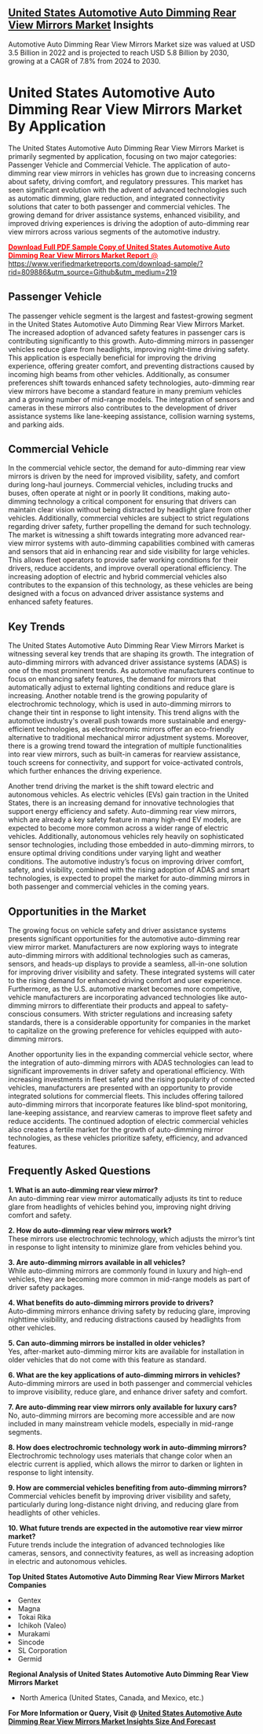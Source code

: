 <h2><a href="https://www.verifiedmarketreports.com/download-sample/?rid=809886&amp;utm_source=Github&amp;utm_medium=219" target="_blank">United States Automotive Auto Dimming Rear View Mirrors Market</a> Insights</h2><p>Automotive Auto Dimming Rear View Mirrors Market size was valued at USD 3.5 Billion in 2022 and is projected to reach USD 5.8 Billion by 2030, growing at a CAGR of 7.8% from 2024 to 2030.</p><p><div> <h1>United States Automotive Auto Dimming Rear View Mirrors Market By Application</h1> <p>The United States Automotive Auto Dimming Rear View Mirrors Market is primarily segmented by application, focusing on two major categories: Passenger Vehicle and Commercial Vehicle. The application of auto-dimming rear view mirrors in vehicles has grown due to increasing concerns about safety, driving comfort, and regulatory pressures. This market has seen significant evolution with the advent of advanced technologies such as automatic dimming, glare reduction, and integrated connectivity solutions that cater to both passenger and commercial vehicles. The growing demand for driver assistance systems, enhanced visibility, and improved driving experiences is driving the adoption of auto-dimming rear view mirrors across various segments of the automotive industry.</p> <p><a href="#"><p><span class=""><span style="color: #ff0000;"><strong>Download Full PDF Sample Copy of United States Automotive Auto Dimming Rear View Mirrors Market Report</strong> @ </span><a href="https://www.verifiedmarketreports.com/download-sample/?rid=809886&amp;utm_source=Github&amp;utm_medium=219" target="_blank">https://www.verifiedmarketreports.com/download-sample/?rid=809886&amp;utm_source=Github&amp;utm_medium=219</a></span></p></a></p> <h2>Passenger Vehicle</h2> <p>The passenger vehicle segment is the largest and fastest-growing segment in the United States Automotive Auto Dimming Rear View Mirrors Market. The increased adoption of advanced safety features in passenger cars is contributing significantly to this growth. Auto-dimming mirrors in passenger vehicles reduce glare from headlights, improving night-time driving safety. This application is especially beneficial for improving the driving experience, offering greater comfort, and preventing distractions caused by incoming high beams from other vehicles. Additionally, as consumer preferences shift towards enhanced safety technologies, auto-dimming rear view mirrors have become a standard feature in many premium vehicles and a growing number of mid-range models. The integration of sensors and cameras in these mirrors also contributes to the development of driver assistance systems like lane-keeping assistance, collision warning systems, and parking aids.</p> <h2>Commercial Vehicle</h2> <p>In the commercial vehicle sector, the demand for auto-dimming rear view mirrors is driven by the need for improved visibility, safety, and comfort during long-haul journeys. Commercial vehicles, including trucks and buses, often operate at night or in poorly lit conditions, making auto-dimming technology a critical component for ensuring that drivers can maintain clear vision without being distracted by headlight glare from other vehicles. Additionally, commercial vehicles are subject to strict regulations regarding driver safety, further propelling the demand for such technology. The market is witnessing a shift towards integrating more advanced rear-view mirror systems with auto-dimming capabilities combined with cameras and sensors that aid in enhancing rear and side visibility for large vehicles. This allows fleet operators to provide safer working conditions for their drivers, reduce accidents, and improve overall operational efficiency. The increasing adoption of electric and hybrid commercial vehicles also contributes to the expansion of this technology, as these vehicles are being designed with a focus on advanced driver assistance systems and enhanced safety features.</p> <h2>Key Trends</h2> <p>The United States Automotive Auto Dimming Rear View Mirrors Market is witnessing several key trends that are shaping its growth. The integration of auto-dimming mirrors with advanced driver assistance systems (ADAS) is one of the most prominent trends. As automotive manufacturers continue to focus on enhancing safety features, the demand for mirrors that automatically adjust to external lighting conditions and reduce glare is increasing. Another notable trend is the growing popularity of electrochromic technology, which is used in auto-dimming mirrors to change their tint in response to light intensity. This trend aligns with the automotive industry's overall push towards more sustainable and energy-efficient technologies, as electrochromic mirrors offer an eco-friendly alternative to traditional mechanical mirror adjustment systems. Moreover, there is a growing trend toward the integration of multiple functionalities into rear view mirrors, such as built-in cameras for rearview assistance, touch screens for connectivity, and support for voice-activated controls, which further enhances the driving experience.</p> <p>Another trend driving the market is the shift toward electric and autonomous vehicles. As electric vehicles (EVs) gain traction in the United States, there is an increasing demand for innovative technologies that support energy efficiency and safety. Auto-dimming rear view mirrors, which are already a key safety feature in many high-end EV models, are expected to become more common across a wider range of electric vehicles. Additionally, autonomous vehicles rely heavily on sophisticated sensor technologies, including those embedded in auto-dimming mirrors, to ensure optimal driving conditions under varying light and weather conditions. The automotive industry’s focus on improving driver comfort, safety, and visibility, combined with the rising adoption of ADAS and smart technologies, is expected to propel the market for auto-dimming mirrors in both passenger and commercial vehicles in the coming years.</p> <h2>Opportunities in the Market</h2> <p>The growing focus on vehicle safety and driver assistance systems presents significant opportunities for the automotive auto-dimming rear view mirror market. Manufacturers are now exploring ways to integrate auto-dimming mirrors with additional technologies such as cameras, sensors, and heads-up displays to provide a seamless, all-in-one solution for improving driver visibility and safety. These integrated systems will cater to the rising demand for enhanced driving comfort and user experience. Furthermore, as the U.S. automotive market becomes more competitive, vehicle manufacturers are incorporating advanced technologies like auto-dimming mirrors to differentiate their products and appeal to safety-conscious consumers. With stricter regulations and increasing safety standards, there is a considerable opportunity for companies in the market to capitalize on the growing preference for vehicles equipped with auto-dimming mirrors.</p> <p>Another opportunity lies in the expanding commercial vehicle sector, where the integration of auto-dimming mirrors with ADAS technologies can lead to significant improvements in driver safety and operational efficiency. With increasing investments in fleet safety and the rising popularity of connected vehicles, manufacturers are presented with an opportunity to provide integrated solutions for commercial fleets. This includes offering tailored auto-dimming mirrors that incorporate features like blind-spot monitoring, lane-keeping assistance, and rearview cameras to improve fleet safety and reduce accidents. The continued adoption of electric commercial vehicles also creates a fertile market for the growth of auto-dimming mirror technologies, as these vehicles prioritize safety, efficiency, and advanced features.</p> <h2>Frequently Asked Questions</h2> <p><strong>1. What is an auto-dimming rear view mirror?</strong><br> An auto-dimming rear view mirror automatically adjusts its tint to reduce glare from headlights of vehicles behind you, improving night driving comfort and safety.</p> <p><strong>2. How do auto-dimming rear view mirrors work?</strong><br> These mirrors use electrochromic technology, which adjusts the mirror’s tint in response to light intensity to minimize glare from vehicles behind you.</p> <p><strong>3. Are auto-dimming mirrors available in all vehicles?</strong><br> While auto-dimming mirrors are commonly found in luxury and high-end vehicles, they are becoming more common in mid-range models as part of driver safety packages.</p> <p><strong>4. What benefits do auto-dimming mirrors provide to drivers?</strong><br> Auto-dimming mirrors enhance driving safety by reducing glare, improving nighttime visibility, and reducing distractions caused by headlights from other vehicles.</p> <p><strong>5. Can auto-dimming mirrors be installed in older vehicles?</strong><br> Yes, after-market auto-dimming mirror kits are available for installation in older vehicles that do not come with this feature as standard.</p> <p><strong>6. What are the key applications of auto-dimming mirrors in vehicles?</strong><br> Auto-dimming mirrors are used in both passenger and commercial vehicles to improve visibility, reduce glare, and enhance driver safety and comfort.</p> <p><strong>7. Are auto-dimming rear view mirrors only available for luxury cars?</strong><br> No, auto-dimming mirrors are becoming more accessible and are now included in many mainstream vehicle models, especially in mid-range segments.</p> <p><strong>8. How does electrochromic technology work in auto-dimming mirrors?</strong><br> Electrochromic technology uses materials that change color when an electric current is applied, which allows the mirror to darken or lighten in response to light intensity.</p> <p><strong>9. How are commercial vehicles benefiting from auto-dimming mirrors?</strong><br> Commercial vehicles benefit by improving driver visibility and safety, particularly during long-distance night driving, and reducing glare from headlights of other vehicles.</p> <p><strong>10. What future trends are expected in the automotive rear view mirror market?</strong><br> Future trends include the integration of advanced technologies like cameras, sensors, and connectivity features, as well as increasing adoption in electric and autonomous vehicles.</p> </div></p><p><strong>Top United States Automotive Auto Dimming Rear View Mirrors Market Companies</strong></p><div data-test-id=""><p><li>Gentex</li><li> Magna</li><li> Tokai Rika</li><li> Ichikoh (Valeo)</li><li> Murakami</li><li> Sincode</li><li> SL Corporation</li><li> Germid</li></p><div><strong>Regional Analysis of&nbsp;United States Automotive Auto Dimming Rear View Mirrors Market</strong></div><ul><li dir="ltr"><p dir="ltr">North America&nbsp;(United States, Canada, and Mexico, etc.)</p></li></ul><p><strong>For More Information or Query, Visit @&nbsp;</strong><strong><a href="https://www.verifiedmarketreports.com/product/automotive-auto-dimming-rear-view-mirrors-market/?utm_source=Github&amp;utm_medium=219" target="_blank">United States Automotive Auto Dimming Rear View Mirrors Market Insights Size And Forecast</a></strong></p></div>
